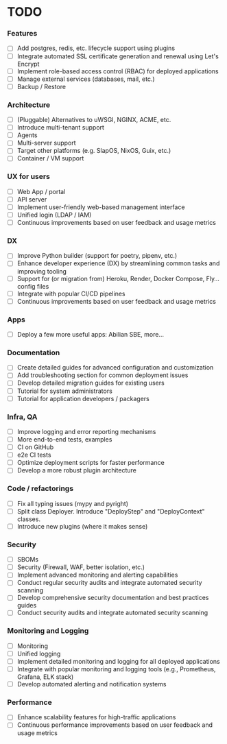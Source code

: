 TODO
====

### Features

- [ ] Add postgres, redis, etc. lifecycle support using plugins
- [ ] Integrate automated SSL certificate generation and renewal using Let's Encrypt
- [ ] Implement role-based access control (RBAC) for deployed applications
- [ ] Manage external services (databases, mail, etc.)
- [ ] Backup / Restore

### Architecture

- [ ] (Pluggable) Alternatives to uWSGI, NGINX, ACME, etc.
- [ ] Introduce multi-tenant support
- [ ] Agents
- [ ] Multi-server support
- [ ] Target other platforms (e.g. SlapOS, NixOS, Guix, etc.)
- [ ] Container / VM support

### UX for users

- [ ] Web App / portal
- [ ] API server
- [ ] Implement user-friendly web-based management interface
- [ ] Unified login (LDAP / IAM)
- [ ] Continuous improvements based on user feedback and usage metrics

### DX

- [ ] Improve Python builder (support for poetry, pipenv, etc.)
- [ ] Enhance developer experience (DX) by streamlining common tasks and improving tooling
- [ ] Support for (or migration from) Heroku, Render, Docker Compose, Fly… config files
- [ ] Integrate with popular CI/CD pipelines
- [ ] Continuous improvements based on user feedback and usage metrics

### Apps

- [ ] Deploy a few more useful apps: Abilian SBE, more...

### Documentation

- [ ] Create detailed guides for advanced configuration and customization
- [ ] Add troubleshooting section for common deployment issues
- [ ] Develop detailed migration guides for existing users
- [ ] Tutorial for system administrators
- [ ] Tutorial for application developers / packagers

### Infra, QA

- [ ] Improve logging and error reporting mechanisms
- [ ] More end-to-end tests, examples
- [ ] CI on GitHub
- [ ] e2e CI tests
- [ ] Optimize deployment scripts for faster performance
- [ ] Develop a more robust plugin architecture

### Code / refactorings

- [ ] Fix all typing issues (mypy and pyright)
- [ ] Split class Deployer. Introduce "DeployStep" and "DeployContext" classes.
- [ ] Introduce new plugins (where it makes sense)

### Security

- [ ] SBOMs
- [ ] Security (Firewall, WAF, better isolation, etc.)
- [ ] Implement advanced monitoring and alerting capabilities
- [ ] Conduct regular security audits and integrate automated security scanning
- [ ] Develop comprehensive security documentation and best practices guides
- [ ] Conduct security audits and integrate automated security scanning

### Monitoring and Logging

- [ ] Monitoring
- [ ] Unified logging
- [ ] Implement detailed monitoring and logging for all deployed applications
- [ ] Integrate with popular monitoring and logging tools (e.g., Prometheus, Grafana, ELK stack)
- [ ] Develop automated alerting and notification systems

### Performance

- [ ] Enhance scalability features for high-traffic applications
- [ ] Continuous performance improvements based on user feedback and usage metrics
